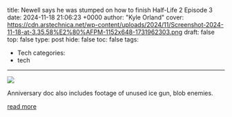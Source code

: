 title: Newell says he was stumped on how to finish Half-Life 2 Episode 3
date: 2024-11-18 21:06:23 +0000
author: "Kyle Orland"
cover: https://cdn.arstechnica.net/wp-content/uploads/2024/11/Screenshot-2024-11-18-at-3.35.58%E2%80%AFPM-1152x648-1731962303.png
draft: false
top: false
type: post
hide: false
toc: false
tags:
  - Tech
categories:
  - tech
---

![](https://cdn.arstechnica.net/wp-content/uploads/2024/11/Screenshot-2024-11-18-at-3.35.58%E2%80%AFPM-1152x648-1731962303.png)

Anniversary doc also includes footage of unused ice gun, blob enemies.

[read more](https://arstechnica.com/gaming/2024/11/newell-says-he-was-stumped-on-how-to-finish-half-life-2-episode-3/)
